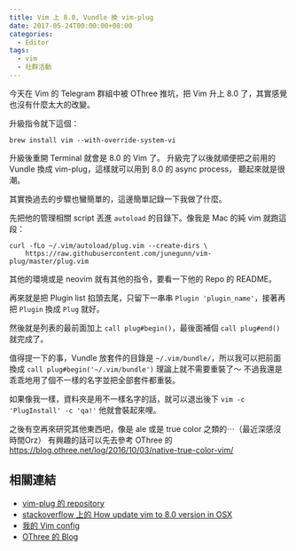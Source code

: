 ```yaml
---
title: Vim 上 8.0, Vundle 換 vim-plug
date: 2017-05-24T00:00:00+08:00
categories:
  - Editor
tags:
  - vim
  - 社群活動
---
```


今天在 Vim 的 Telegram 群組中被 OThree 推坑，把 Vim 升上 8.0 了，其實感覺也沒有什麼太大的改變。

升級指令就下這個：

```
brew install vim --with-override-system-vi
```

升級後重開 Terminal 就會是 8.0 的 Vim 了。
升級完了以後就順便把之前用的 Vundle 換成 vim-plug，這樣就可以用到 8.0 的 async process，
聽起來就是很潮。


其實換過去的步驟也蠻簡單的，這邊簡單記錄一下我做了什麼。

先把他的管理相關 script 丟進 `autoload` 的目錄下。像我是 Mac 的純 vim 就跑這
段：

```
curl -fLo ~/.vim/autoload/plug.vim --create-dirs \
    https://raw.githubusercontent.com/junegunn/vim-plug/master/plug.vim
```

其他的環境或是 neovim 就有其他的指令，要看一下他的 Repo 的 README。

再來就是把 Plugin list 掐頭去尾，只留下一串串 `Plugin 'plugin_name'`，接著再把
`Plugin` 換成 `Plug` 就好。

然後就是列表的最前面加上 `call plug#begin()`，最後面補個 `call plug#end()` 就完成了。

值得提一下的事，Vundle 放套件的目錄是 `~/.vim/bundle/`，所以我可以把前面換成 `call plug#begin('~/.vim/bundle')` 理論上就不需要重裝了～
不過我還是乖乖地用了個不一樣的名字並把全部套件都重裝。

如果像我一樣，資料夾是用不一樣名字的話，就可以退出後下 `vim -c 'PlugInstall' -c 'qa!'` 他就會裝起來哩。

之後有空再來研究其他東西吧，像是 ale 或是 true color 之類的⋯（最近深感沒時間Orz）
有興趣的話可以先去參考 OThree 的 <https://blog.othree.net/log/2016/10/03/native-true-color-vim/>


## 相關連結

- [vim-plug 的 repository](https://github.com/junegunn/vim-plug)
- [stackoverflow 上的 How update vim to 8.0 version in OSX](https://stackoverflow.com/questions/39861793/how-update-vim-to-8-0-version-in-osx)
- [我的 Vim config](https://github.com/wildskyf/vim.d)
- [OThree 的 Blog](https://blog.othree.net/)
